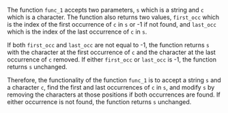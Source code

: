 The function `func_1` accepts two parameters, `s` which is a string and `c` which is a character. The function also returns two values, `first_occ` which is the index of the first occurrence of `c` in `s` or -1 if not found, and `last_occ` which is the index of the last occurrence of `c` in `s`. 

If both `first_occ` and `last_occ` are not equal to -1, the function returns `s` with the character at the first occurrence of `c` and the character at the last occurrence of `c` removed. If either `first_occ` or `last_occ` is -1, the function returns `s` unchanged.

Therefore, the functionality of the function `func_1` is to accept a string `s` and a character `c`, find the first and last occurrences of `c` in `s`, and modify `s` by removing the characters at those positions if both occurrences are found. If either occurrence is not found, the function returns `s` unchanged.